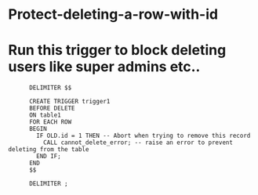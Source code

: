 # Protect-deleting-a-row-with-id

# Run this trigger to block deleting users like super admins etc..

          DELIMITER $$

          CREATE TRIGGER trigger1
          BEFORE DELETE
          ON table1
          FOR EACH ROW
          BEGIN
            IF OLD.id = 1 THEN -- Abort when trying to remove this record
              CALL cannot_delete_error; -- raise an error to prevent deleting from the table
            END IF;
          END
          $$

          DELIMITER ;
